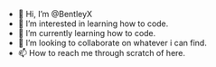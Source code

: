 - 👋 Hi, I’m @BentleyX
- 👀 I’m interested in learning how to code.
- 🌱 I’m currently learning how to code.
- 💞️ I’m looking to collaborate on whatever i can find.
- 📫 How to reach me through scratch of here.

<!---
BentleyX/BentleyX is a ✨ special ✨ repository because its `README.md` (this file) appears on your GitHub profile.
You can click the Preview link to take a look at your changes.
--->
